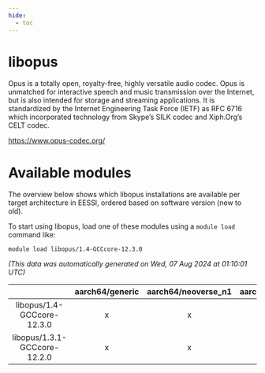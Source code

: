 ```yaml
---
hide:
  - toc
---
```


libopus
=======


Opus is a totally open, royalty-free, highly versatile audio codec. Opus is unmatched for interactive speech and music transmission over the Internet, but is also intended for storage and streaming applications. It is standardized by the Internet Engineering Task Force (IETF) as RFC 6716 which incorporated technology from Skype’s SILK codec and Xiph.Org’s CELT codec.

https://www.opus-codec.org/
# Available modules


The overview below shows which libopus installations are available per target architecture in EESSI, ordered based on software version (new to old).

To start using libopus, load one of these modules using a `module load` command like:

```shell
module load libopus/1.4-GCCcore-12.3.0
```

*(This data was automatically generated on Wed, 07 Aug 2024 at 01:10:01 UTC)*  

| |aarch64/generic|aarch64/neoverse_n1|aarch64/neoverse_v1|x86_64/generic|x86_64/amd/zen2|x86_64/amd/zen3|x86_64/amd/zen4|x86_64/intel/haswell|x86_64/intel/skylake_avx512|
| :---: | :---: | :---: | :---: | :---: | :---: | :---: | :---: | :---: | :---: |
|libopus/1.4-GCCcore-12.3.0|x|x|x|x|x|x|x|x|x|
|libopus/1.3.1-GCCcore-12.2.0|x|x|x|x|x|x|-|x|x|

